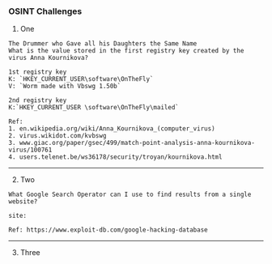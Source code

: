 ### OSINT Challenges

1. One
```
The Drummer who Gave all his Daughters the Same Name 
What is the value stored in the first registry key created by the virus Anna Kournikova?
```
```
1st registry key
K: `HKEY_CURRENT_USER\software\OnTheFly`
V: `Worm made with Vbswg 1.50b`

2nd registry key
K:`HKEY_CURRENT_USER \software\OnTheFly\mailed`

Ref:
1. en.wikipedia.org/wiki/Anna_Kournikova_(computer_virus)
2. virus.wikidot.com/kvbswg
3. www.giac.org/paper/gsec/499/match-point-analysis-anna-kournikova-virus/100761
4. users.telenet.be/ws36178/security/troyan/kournikova.html
```

---------------

2. Two
```
What Google Search Operator can I use to find results from a single website?
```

```
site:

Ref: https://www.exploit-db.com/google-hacking-database
```

----------------------

3. Three

